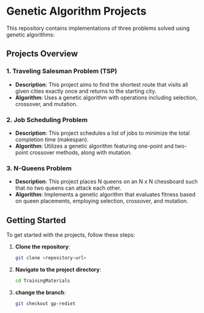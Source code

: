 # Genetic Algorithm Projects

This repository contains implementations of three problems solved using genetic algorithms:

## Projects Overview

### 1. Traveling Salesman Problem (TSP)
- **Description**: This project aims to find the shortest route that visits all given cities exactly once and returns to the starting city.
- **Algorithm**: Uses a genetic algorithm with operations including selection, crossover, and mutation.

### 2. Job Scheduling Problem
- **Description**: This project schedules a list of jobs to minimize the total completion time (makespan).
- **Algorithm**: Utilizes a genetic algorithm featuring one-point and two-point crossover methods, along with mutation.

### 3. N-Queens Problem
- **Description**: This project places N queens on an N x N chessboard such that no two queens can attack each other.
- **Algorithm**: Implements a genetic algorithm that evaluates fitness based on queen placements, employing selection, crossover, and mutation.

## Getting Started

To get started with the projects, follow these steps:

1. **Clone the repository**:
   ```bash
   git clone <repository-url>
2. **Navigate to the project directory**:
   ```bash
   cd TrainingMaterials
3. **change the branch**:
   ```bash
   git checkout gp-rediet
